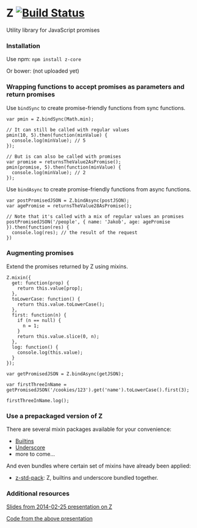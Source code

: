 # Z [![Build Status](https://secure.travis-ci.org/jakobmattsson/z-core.png)](http://travis-ci.org/jakobmattsson/z-core)

Utility library for JavaScript promises


### Installation

Use npm: `npm install z-core`

Or bower: (not uploaded yet)


### Wrapping functions to accept promises as parameters and return promises

Use `bindSync` to create promise-friendly functions from sync functions.

    var pmin = Z.bindSync(Math.min);

    // It can still be called with regular values
    pmin(10, 5).then(function(minValue) {
      console.log(minValue); // 5
    });

    // But is can also be called with promises
    var promise = returnsTheValue2AsPromise();
    pmin(promise, 5).then(function(minValue) {
      console.log(minValue); // 2
    });

Use `bindAsync` to create promise-friendly functions from async functions.

    var postPromisedJSON = Z.bindAsync(postJSON);
    var agePromise = returnsTheValue28AsPromise();

    // Note that it's called with a mix of regular values an promises
    postPromisedJSON('/people', { name: 'Jakob', age: agePromise }).then(function(res) {
      console.log(res); // the result of the request
    })



### Augmenting promises

Extend the promises returned by Z using mixins.

    Z.mixin({
      get: function(prop) {
        return this.value[prop];
      },
      toLowerCase: function() {
        return this.value.toLowerCase();
      },
      first: function(n) {
        if (n == null) {
          n = 1;
        }
        return this.value.slice(0, n);
      },
      log: function() {
        console.log(this.value);
      }
    });

    var getPromisedJSON = Z.bindAsync(getJSON);

    var firstThreeInName = getPromisedJSON('/cookies/123').get('name').toLowerCase().first(3);

    firstThreeInName.log();


### Use a prepackaged version of Z

There are several mixin packages available for your convenience:

* [Builtins](https://github.com/jakobmattsson/z-builtins)
* [Underscore](https://github.com/jakobmattsson/z-underscore)
* more to come...

And even bundles where certain set of mixins have already been applied:

* [z-std-pack](https://github.com/jakobmattsson/z-std-pack): Z, builtins and underscore bundled together.



### Additional resources

[Slides from 2014-02-25 presentation on Z](https://speakerdeck.com/jakobmattsson/how-to-star-actually-star-use-promises-in-javascript)

[Code from the above presentation](https://github.com/jakobmattsson/z-presentation)
